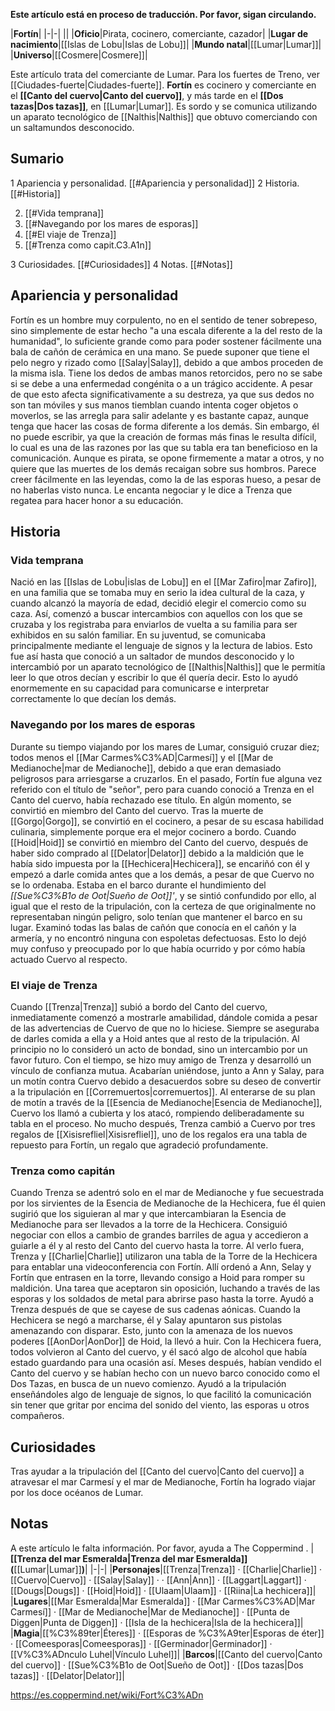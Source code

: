 **Este artículo está en proceso de traducción. Por favor, sigan circulando.**


|**Fortín**|
|-|-|
||
|**Oficio**|Pirata, cocinero, comerciante, cazador|
|**Lugar de nacimiento**|[[Islas de Lobu\|Islas de Lobu]]|
|**Mundo natal**|[[Lumar\|Lumar]]|
|**Universo**|[[Cosmere\|Cosmere]]|

Este artículo trata del comerciante de Lumar. Para los fuertes de Treno, ver [[Ciudades-fuerte\|Ciudades-fuerte]].
**Fortín** es cocinero y comerciante en el **[[Canto del cuervo\|Canto del cuervo]]**, y más tarde en el **[[Dos tazas\|Dos tazas]]**, en [[Lumar\|Lumar]]. Es sordo y se comunica utilizando un aparato tecnológico de [[Nalthis\|Nalthis]] que obtuvo comerciando con un saltamundos desconocido.

## Sumario

1 Apariencia y personalidad. [[#Apariencia y personalidad]] 
2 Historia. [[#Historia]] 

2. [[#Vida temprana]] 
2. [[#Navegando por los mares de esporas]] 
2. [[#El viaje de Trenza]] 
2. [[#Trenza como capit.C3.A1n]] 


3 Curiosidades. [[#Curiosidades]] 
4 Notas. [[#Notas]] 


## Apariencia y personalidad
 Fortín es un hombre muy corpulento, no en el sentido de tener sobrepeso, sino simplemente de estar hecho "a una escala diferente a la del resto de la humanidad", lo suficiente grande como para poder sostener fácilmente una bala de cañón de cerámica en una mano. Se puede suponer que tiene el pelo negro y rizado como [[Salay\|Salay]], debido a que ambos proceden de la misma isla.
Tiene los dedos de ambas manos retorcidos, pero no se sabe si se debe a una enfermedad congénita o a un trágico accidente. A pesar de que esto afecta significativamente a su destreza, ya que sus dedos no son tan móviles y sus manos tiemblan cuando intenta coger objetos o moverlos, se las arregla para salir adelante y es bastante capaz, aunque tenga que hacer las cosas de forma diferente a los demás. Sin embargo, él no puede escribir, ya que la creación de formas más finas le resulta difícil, lo cual es una de las razones por las que su tabla era tan beneficioso en la comunicación.
Aunque es pirata, se opone firmemente a matar a otros, y no quiere que las muertes de los demás recaigan sobre sus hombros.
Parece creer fácilmente en las leyendas, como la de las esporas hueso, a pesar de no haberlas visto nunca.
Le encanta negociar y le dice a Trenza que regatea para hacer honor a su educación.

## Historia
### Vida temprana
Nació en las [[Islas de Lobu\|islas de Lobu]] en el [[Mar Zafiro\|mar Zafiro]], en una familia que se tomaba muy en serio la idea cultural de la caza, y cuando alcanzó la mayoría de edad, decidió elegir el comercio como su caza. Así, comenzó a buscar intercambios con aquellos con los que se cruzaba y los registraba para enviarlos de vuelta a su familia para ser exhibidos en su salón familiar.
En su juventud, se comunicaba principalmente mediante el lenguaje de signos y la lectura de labios. Esto fue así hasta que conoció a un saltador de mundos desconocido y lo intercambió por un aparato tecnológico de [[Nalthis\|Nalthis]] que le permitía leer lo que otros decían y escribir lo que él quería decir. Esto lo ayudó enormemente en su capacidad para comunicarse e interpretar correctamente lo que decían los demás.

### Navegando por los mares de esporas
Durante su tiempo viajando por los mares de Lumar, consiguió cruzar diez; todos menos el [[Mar Carmes%C3%AD\|Carmesí]] y el [[Mar de Medianoche\|mar de Medianoche]], debido a que eran demasiado peligrosos para arriesgarse a cruzarlos. En el pasado, Fortín fue alguna vez referido con el título de "señor", pero para cuando conoció a Trenza en el Canto del cuervo, había rechazado ese título. En algún momento, se convirtió en miembro del Canto del cuervo. Tras la muerte de [[Gorgo\|Gorgo]], se convirtió en el cocinero, a pesar de su escasa habilidad culinaria, simplemente porque era el mejor cocinero a bordo.
Cuando [[Hoid\|Hoid]] se convirtió en miembro del Canto del cuervo, después de haber sido comprado al [[Delator\|Delator]] debido a la maldición que le había sido impuesta por la [[Hechicera\|Hechicera]], se encariñó con él y empezó a darle comida antes que a los demás, a pesar de que Cuervo no se lo ordenaba.
Estaba en el barco durante el hundimiento del *[[Sue%C3%B1o de Oot\|Sueño de Oot]]'*, y se sintió confundido por ello, al igual que el resto de la tripulación, con la certeza de que originalmente no representaban ningún peligro, solo tenían que mantener el barco en su lugar. Examinó todas las balas de cañón que conocía en el cañón y la armería, y no encontró ninguna con espoletas defectuosas. Esto lo dejó muy confuso y preocupado por lo que había ocurrido y por cómo había actuado Cuervo al respecto.

### El viaje de Trenza
Cuando [[Trenza\|Trenza]] subió a bordo del Canto del cuervo, inmediatamente comenzó a mostrarle amabilidad, dándole comida a pesar de las advertencias de Cuervo de que no lo hiciese. Siempre se aseguraba de darles comida a ella y a Hoid antes que al resto de la tripulación. Al principio no lo consideró un acto de bondad, sino un intercambio por un favor futuro. Con el tiempo, se hizo muy amigo de Trenza y desarrolló un vínculo de confianza mutua. Acabarían uniéndose, junto a Ann y Salay, para un motín contra Cuervo debido a desacuerdos sobre su deseo de convertir a la tripulación en [[Corremuertos\|corremuertos]]. Al enterarse de su plan de motín a través de la [[Esencia de Medianoche\|Esencia de Medianoche]], Cuervo los llamó a cubierta y los atacó, rompiendo deliberadamente su tabla en el proceso. No mucho después, Trenza cambió a Cuervo por tres regalos de [[Xisisrefliel\|Xisisrefliel]], uno de los regalos era una tabla de repuesto para Fortín, un regalo que agradeció profundamente.

### Trenza como capitán
Cuando Trenza se adentró solo en el mar de Medianoche y fue secuestrada por los sirvientes de la Esencia de Medianoche de la Hechicera, fue él quien sugirió que los siguieran al mar y que intercambiaran la Esencia de Medianoche para ser llevados a la torre de la Hechicera. Consiguió negociar con ellos a cambio de grandes barriles de agua y accedieron a guiarle a él y al resto del Canto del cuervo hasta la torre. Al verlo fuera, Trenza y [[Charlie\|Charlie]] utilizaron una tabla de la Torre de la Hechicera para entablar una videoconferencia con Fortín. Allí ordenó a Ann, Selay y Fortín que entrasen en la torre, llevando consigo a Hoid para romper su maldición. Una tarea que aceptaron sin oposición, luchando a través de las esporas y los soldados de metal para abrirse paso hasta la torre.
Ayudó a Trenza después de que se cayese de sus cadenas aónicas. Cuando la Hechicera se negó a marcharse, él y Salay apuntaron sus pistolas amenazando con disparar. Esto, junto con la amenaza de los nuevos poderes [[AonDor\|AonDor]] de Hoid, la llevó a huir. Con la Hechicera fuera, todos volvieron al Canto del cuervo, y él sacó algo de alcohol que había estado guardando para una ocasión así.
Meses después, habían vendido el Canto del cuervo y se habían hecho con un nuevo barco conocido como el Dos Tazas, en busca de un nuevo comienzo. Ayudó a la tripulación enseñándoles algo de lenguaje de signos, lo que facilitó la comunicación sin tener que gritar por encima del sonido del viento, las esporas u otros compañeros.

## Curiosidades
Tras ayudar a la tripulación del [[Canto del cuervo\|Canto del cuervo]] a atravesar el mar Carmesí y el mar de Medianoche, Fortín ha logrado viajar por los doce océanos de Lumar.
## Notas

A este artículo le falta información. Por favor, ayuda a The Coppermind .
|**[[Trenza del mar Esmeralda\|Trenza del mar Esmeralda]] (**[[Lumar\|Lumar]]**)**|
|-|-|
|**Personajes**|[[Trenza\|Trenza]] · [[Charlie\|Charlie]] · [[Cuervo\|Cuervo]] · [[Salay\|Salay]] ·  · [[Ann\|Ann]] · [[Laggart\|Laggart]] · [[Dougs\|Dougs]] · [[Hoid\|Hoid]] · [[Ulaam\|Ulaam]] · [[Riina\|La hechicera]]|
|**Lugares**|[[Mar Esmeralda\|Mar Esmeralda]] · [[Mar Carmes%C3%AD\|Mar Carmesí]] · [[Mar de Medianoche\|Mar de Medianoche]] · [[Punta de Diggen\|Punta de Diggen]] · [[Isla de la hechicera\|Isla de la hechicera]]|
|**Magia**|[[%C3%89ter\|Éteres]] · [[Esporas de %C3%A9ter\|Esporas de éter]] · [[Comeesporas\|Comeesporas]] · [[Germinador\|Germinador]] · [[V%C3%ADnculo Luhel\|Vínculo Luhel]]|
|**Barcos**|[[Canto del cuervo\|Canto del cuervo]] · [[Sue%C3%B1o de Oot\|Sueño de Oot]] · [[Dos tazas\|Dos tazas]] · [[Delator\|Delator]]|



https://es.coppermind.net/wiki/Fort%C3%ADn